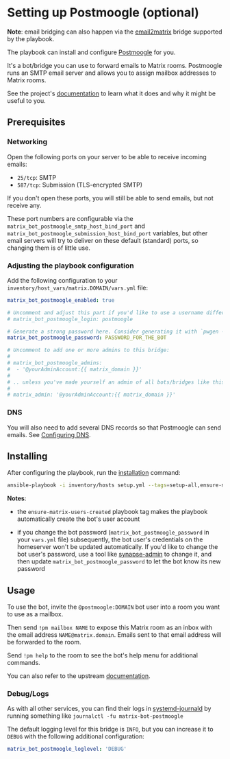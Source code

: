 # Setting up Postmoogle (optional)

**Note**: email bridging can also happen via the [email2matrix](configuring-playbook-email2matrix.md) bridge supported by the playbook.

The playbook can install and configure [Postmoogle](https://github.com/etkecc/postmoogle) for you.

It's a bot/bridge you can use to forward emails to Matrix rooms.
Postmoogle runs an SMTP email server and allows you to assign mailbox addresses to Matrix rooms.

See the project's [documentation](https://github.com/etkecc/postmoogle) to learn what it does and why it might be useful to you.

## Prerequisites

### Networking

Open the following ports on your server to be able to receive incoming emails:

  - `25/tcp`: SMTP
  - `587/tcp`: Submission (TLS-encrypted SMTP)

If you don't open these ports, you will still be able to send emails, but not receive any.

These port numbers are configurable via the `matrix_bot_postmoogle_smtp_host_bind_port` and `matrix_bot_postmoogle_submission_host_bind_port` variables, but other email servers will try to deliver on these default (standard) ports, so changing them is of little use.


### Adjusting the playbook configuration

Add the following configuration to your `inventory/host_vars/matrix.DOMAIN/vars.yml` file:

```yaml
matrix_bot_postmoogle_enabled: true

# Uncomment and adjust this part if you'd like to use a username different than the default
# matrix_bot_postmoogle_login: postmoogle

# Generate a strong password here. Consider generating it with `pwgen -s 64 1`
matrix_bot_postmoogle_password: PASSWORD_FOR_THE_BOT

# Uncomment to add one or more admins to this bridge:
#
# matrix_bot_postmoogle_admins:
#  - '@yourAdminAccount:{{ matrix_domain }}'
#
# .. unless you've made yourself an admin of all bots/bridges like this:
#
# matrix_admin: '@yourAdminAccount:{{ matrix_domain }}'
```

### DNS

You will also need to add several DNS records so that Postmoogle can send emails.
See [Configuring DNS](configuring-dns.md).


## Installing

After configuring the playbook, run the [installation](installing.md) command:

```sh
ansible-playbook -i inventory/hosts setup.yml --tags=setup-all,ensure-matrix-users-created,start
```

**Notes**:

- the `ensure-matrix-users-created` playbook tag makes the playbook automatically create the bot's user account

- if you change the bot password (`matrix_bot_postmoogle_password` in your `vars.yml` file) subsequently, the bot user's credentials on the homeserver won't be updated automatically. If you'd like to change the bot user's password, use a tool like [synapse-admin](configuring-playbook-synapse-admin.md) to change it, and then update `matrix_bot_postmoogle_password` to let the bot know its new password


## Usage

To use the bot, invite the `@postmoogle:DOMAIN` bot user into a room you want to use as a mailbox.

Then send `!pm mailbox NAME` to expose this Matrix room as an inbox with the email address `NAME@matrix.domain`. Emails sent to that email address will be forwarded to the room.

Send `!pm help` to the room to see the bot's help menu for additional commands.

You can also refer to the upstream [documentation](https://github.com/etkecc/postmoogle).

### Debug/Logs

As with all other services, you can find their logs in [systemd-journald](https://www.freedesktop.org/software/systemd/man/systemd-journald.service.html) by running something like `journalctl -fu matrix-bot-postmoogle`

The default logging level for this bridge is `INFO`, but you can increase it to `DEBUG` with the following additional configuration:

```yaml
matrix_bot_postmoogle_loglevel: 'DEBUG'
```
